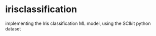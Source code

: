 # irisclassification
implementing the Iris classification ML model, using the SCIkit python dataset
